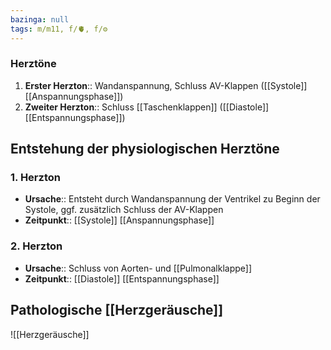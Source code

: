 ```yaml
---
bazinga: null
tags: m/m11, f/🫀, f/⚙️
---
```

### Herztöne 
1. **Erster Herzton**:: Wandanspannung, Schluss AV-Klappen ([[Systole]] [[Anspannungsphase]])
2. **Zweiter Herzton**:: Schluss [[Taschenklappen]] ([[Diastole]] [[Entspannungsphase]])

## Entstehung der physiologischen Herztöne
### 1. Herzton
- **Ursache**:: Entsteht durch Wandanspannung der Ventrikel zu Beginn der Systole, ggf. zusätzlich Schluss der AV-Klappen
- **Zeitpunkt**:: [[Systole]] [[Anspannungsphase]]
### 2. Herzton
- **Ursache**:: Schluss von Aorten- und [[Pulmonalklappe]] 
- **Zeitpunkt**:: [[Diastole]] [[Entspannungsphase]]

## Pathologische [[Herzgeräusche]]
![[Herzgeräusche]]